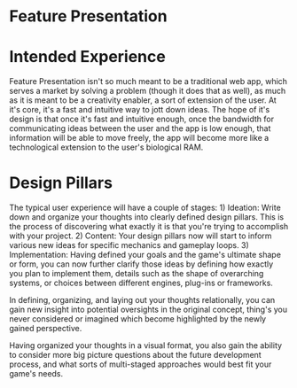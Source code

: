 # Feature Presentation

# Intended Experience

Feature Presentation isn't so much meant to be a traditional web app, which serves a market by solving a problem (though it does that as well), as much as it is meant to be a creativity enabler, a sort of extension of the user. At it's core, it's a fast and intuitive way to jott down ideas. The hope of it's design is that once it's fast and intuitive enough, once the bandwidth for communicating ideas between the user and the app is low enough, that information will be able to move freely, the app will become more like a technological extension to the user's biological RAM.

# Design Pillars

The typical user experience will have a couple of stages:
    1) Ideation: Write down and organize your thoughts into clearly defined design pillars. This is the process of discovering what exactly it is that you're trying to accomplish with your project.
    2) Content: Your design pillars now will start to inform various new ideas for specific mechanics and gameplay loops.
    3) Implementation: Having defined your goals and the game's ultimate shape or form, you can now further clarify those ideas by defining how exactly you plan to implement them, details such as the shape of overarching systems, or choices between different engines, plug-ins or frameworks.

In defining, organizing, and laying out your thoughts relationally, you can gain new insight into potential oversights in the original concept, thing's you never considered or imagined which become highlighted by the newly gained perspective.

Having organized your thoughts in a visual format, you also gain the ability to consider more big picture questions about the future development process, and what sorts of multi-staged approaches would best fit your game's needs.
